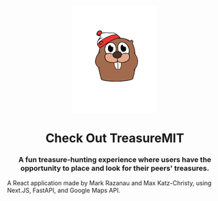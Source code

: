 <div align="center">
<img src="https://github.com/MarkRazanau/treasuremit/blob/main/treasuremit/public/beaver.png?raw=true" width=200 height=250/></div>
<h1 align="center"}> Check Out TreasureMIT </h1>
<h3 align="center">A fun treasure-hunting experience where users have the opportunity to place and look for their peers' treasures.</h3>
<p>A React application made by Mark Razanau and Max Katz-Christy, using Next.JS, FastAPI, and Google Maps API.</p>
